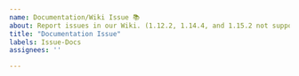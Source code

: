 ```yaml
---
name: Documentation/Wiki Issue 📚
about: Report issues in our Wiki. (1.12.2, 1.14.4, and 1.15.2 not supported)
title: "Documentation Issue"
labels: Issue-Docs
assignees: ''

---
```


<!-- Note: These are comments and will not show up in your final bug report. -->

<!-- 
🚨🚨🚨🚨🚨🚨🚨🚨🚨🚨

PLEASE READ THE FOLLOWING BEFORE PROCEEDING:

DO NOT FOR DOCUMENTATION OF THE 1.12.2, 1.14.4, AND 1.15.2 VERSIONS OF THE MIDNIGHT. THE WIKI ONLY ACCOUNTS FOR THE 1.16.1 VERSION OF THE MIDNIGHT AND ONWARD!

If you understand this, feel free to proceed and write your documentation issue.
-->

<!-- Briefly describe which page of the wiki needs to be corrected and why. -->

<!--
FOR ANYONE WRITING ISSUES FOR THE 1.16.1 VERSION OF THE MIDNIGHT
Please keep in mind the following except from our terms and conditions:

## _Contribution_
_Contribution_ to _this mod_ and/or its _sources_ is allowed under the following conditions:
- The _contributor_ must suggest modifications using Issues or Pull Requests on GitHub.
- The _contributor_ must follow the contribution guidelines.
- The _contributor_ may NOT contribute when an _owner_ has forbidden the _contributor_ to contribute.
- The _contribution_ must be voluntary.
By contributing, _contributors_ automatically agree that an _owner_ shares and distributes this contribution legally.
-->

<!--
Documentation issue template inspired by Microsoft's Cascadia Code documentation issue template.
https://github.com/microsoft/cascadia-code/blob/master/.github/ISSUE_TEMPLATE/Documentation_Issue.md
-->